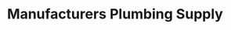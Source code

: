 ---
title: "Manufacturers Plumbing Supply"
url: /glandorf/manufacturers-plumbing-supply/
shop: trade
---